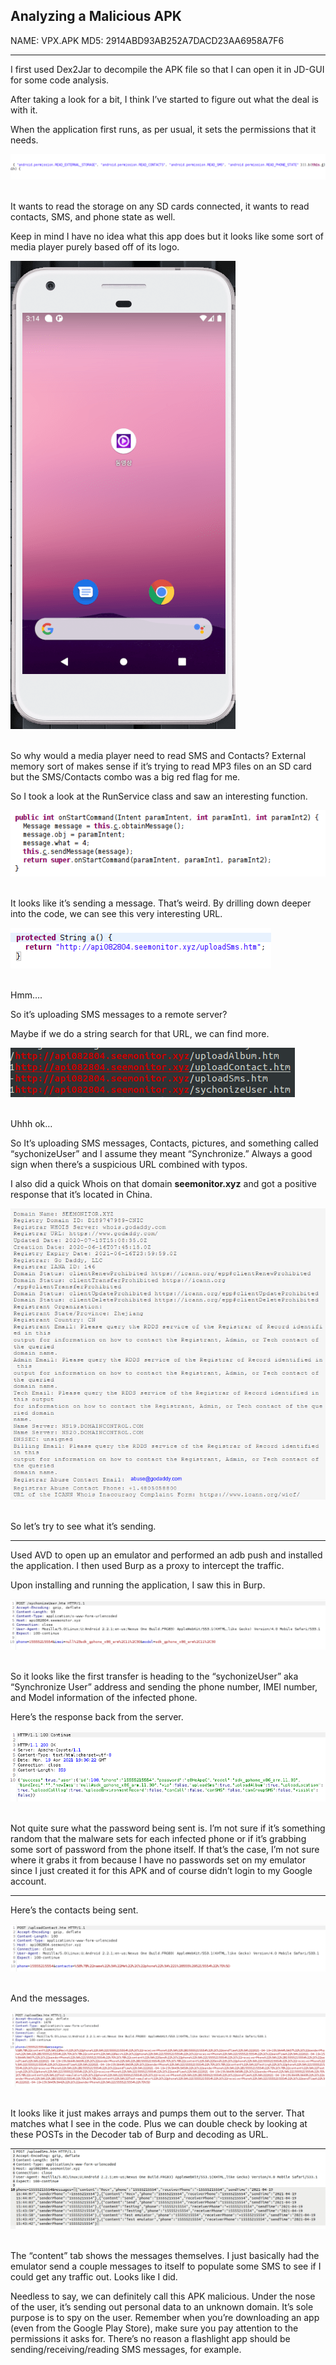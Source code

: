## Analyzing a Malicious APK

NAME: VPX.APK
MD5: 2914ABD93AB252A7DACD23AA6958A7F6

---

I first used Dex2Jar to decompile the APK file so that I can open it in JD-GUI for some code analysis.

After taking a look for a bit, I think I’ve started to figure out what the deal is with it.

When the application first runs, as per usual, it sets the permissions that it needs.

![androidPerm](Pictures/androidPerm.png)<br><br>


It wants to read the storage on any SD cards connected, it wants to read contacts, SMS, and phone state as well.

Keep in mind I have no idea what this app does but it looks like some sort of media player purely based off of its logo.

![androidIcon](Pictures/androidIcon.png)<br><br>


So why would a media player need to read SMS and Contacts? External memory sort of makes sense if it’s trying to read MP3 files on an SD card but the SMS/Contacts combo was a big red flag for me.

So I took a look at the RunService class and saw an interesting function.

![androidClass](Pictures/androidClass.png)<br><br>


It looks like it’s sending a message. That’s weird. By drilling down deeper into the code, we can see this very interesting URL.

![androidString](Pictures/androidString.png)<br><br>


Hmm….

So it’s uploading SMS messages to a remote server?

Maybe if we do a string search for that URL, we can find more.

![androidURL](Pictures/androidURL.png)<br><br>


Uhhh ok…

So It’s uploading SMS messages, Contacts, pictures, and something called “sychonizeUser” and I assume they meant “Synchronize.” Always a good sign when there’s a suspicious URL combined with typos.

I also did a quick Whois on that domain **seemonitor.xyz** and got a positive response that it’s located in China.

![androidWhoIs](Pictures/androidWhoIs.png)<br><br>


So let’s try to see what it’s sending.

---


Used AVD to open up an emulator and performed an adb push and installed the application. I then used Burp as a proxy to intercept the traffic.

Upon installing and running the application, I saw this in Burp.

![androidPhoneInfo](Pictures/androidPhoneInfo.png)<br><br>


So it looks like the first transfer is heading to the “sychonizeUser” aka “Synchronize User” address and sending the phone number, IMEI number, and Model information of the infected phone.

Here’s the response back from the server.

![androidServResponse](Pictures/androidServResponse.png)<br><br>


Not quite sure what the password being sent is. I’m not sure if it’s something random that the malware sets for each infected phone or if it’s grabbing some sort of password from the phone itself. If that’s the case, I’m not sure where it grabs it from because I have no passwords set on my emulator since I just created it for this APK and of course didn’t login to my Google account.

---


Here’s the contacts being sent.

![androidContacts](Pictures/androidContacts.png)<br><br>


And the messages.

![androidMessages](Pictures/androidMessages.png)<br><br>

It looks like it just makes arrays and pumps them out to the server. That matches what I see in the code. Plus we can double check by looking at these POSTs in the Decoder tab of Burp and decoding as URL.

![androidURLDecode](Pictures/androidURLDecode.png)<br><br>


The “content” tab shows the messages themselves. I just basically had the emulator send a couple messages to itself to populate some SMS to see if I could get any traffic out. Looks like I did.

Needless to say, we can definitely call this APK malicious. Under the nose of the user, it’s sending out personal data to an unknown domain. It’s sole purpose is to spy on the user. Remember when you’re downloading an app (even from the Google Play Store), make sure you pay attention to the permissions it asks for. There’s no reason a flashlight app should be sending/receiving/reading SMS messages, for example.

